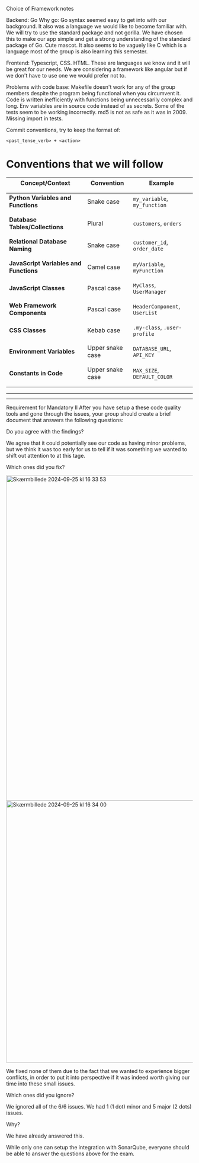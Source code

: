 Choice of Framework notes

Backend: Go
Why go:
Go syntax seemed easy to get into with our background. It also was a language we would like to become familiar with.
We will try to use the standard package and not gorilla. We have chosen this to make our app simple and get a strong understanding of the standard package of Go.
Cute mascot. It also seems to be vaguely like C which is a language most of the group is also learning this semester.

Frontend:
Typescript, CSS. HTML. These are languages we know and it will be great for our needs. We are considering a framework like angular but if we don't have to use one we would prefer not to.

Problems with code base:
Makefile doesn't work for any of the group members despite the program being functional when you circumvent it.
Code is written inefficiently with functions being unnecessarily complex and long.
Env variables are in source code instead of as secrets.
Some of the tests seem to be working incorrectly.
md5 is not as safe as it was in 2009.
Missing import in tests.

Commit conventions, try to keep the format of:

```
<past_tense_verb> + <action>
```

# Conventions that we will follow 
<table style="border-collapse: collapse; width: 100%;">
  <thead>
    <tr>
      <th style="padding-bottom: 17px;">Concept/Context</th>
      <th style="padding-bottom: 17px;">Convention</th>
      <th style="padding-bottom: 17px;">Example</th>
    </tr>
  </thead>
  <tbody>
    <tr>
      <td style="padding-bottom: 17px;"><strong>Python Variables and Functions</strong></td>
      <td style="padding-bottom: 17px;">Snake case</td>
      <td style="padding-bottom: 17px;"><code>my_variable</code>, <code>my_function</code></td>
    </tr>
    <tr>
      <td style="padding-bottom: 17px;"><strong>Database Tables/Collections</strong></td>
      <td style="padding-bottom: 17px;">Plural</td>
      <td style="padding-bottom: 17px;"><code>customers</code>, <code>orders</code></td>
    </tr>
    <tr>
      <td style="padding-bottom: 17px;"><strong>Relational Database Naming</strong></td>
      <td style="padding-bottom: 17px;">Snake case</td>
      <td style="padding-bottom: 17px;"><code>customer_id</code>, <code>order_date</code></td>
    </tr>
    <tr>
      <td style="padding-bottom: 17px;"><strong>JavaScript Variables and Functions</strong></td>
      <td style="padding-bottom: 17px;">Camel case</td>
      <td style="padding-bottom: 17px;"><code>myVariable</code>, <code>myFunction</code></td>
    </tr>
    <tr>
      <td style="padding-bottom: 17px;"><strong>JavaScript Classes</strong></td>
      <td style="padding-bottom: 17px;">Pascal case</td>
      <td style="padding-bottom: 17px;"><code>MyClass</code>, <code>UserManager</code></td>
    </tr>
    <tr>
      <td style="padding-bottom: 17px;"><strong>Web Framework Components</strong></td>
      <td style="padding-bottom: 17px;">Pascal case</td>
      <td style="padding-bottom: 17px;"><code>HeaderComponent</code>, <code>UserList</code></td>
    </tr>
    <tr>
      <td style="padding-bottom: 17px;"><strong>CSS Classes</strong></td>
      <td style="padding-bottom: 17px;">Kebab case</td>
      <td style="padding-bottom: 17px;"><code>.my-class</code>, <code>.user-profile</code></td>
    </tr>
    <tr>
      <td style="padding-bottom: 17px;"><strong>Environment Variables</strong></td>
      <td style="padding-bottom: 17px;">Upper snake case</td>
      <td style="padding-bottom: 17px;"><code>DATABASE_URL</code>, <code>API_KEY</code></td>
    </tr>
    <tr>
      <td style="padding-bottom: 17px;"><strong>Constants in Code</strong></td>
      <td style="padding-bottom: 17px;">Upper snake case</td>
      <td style="padding-bottom: 17px;"><code>MAX_SIZE</code>, <code>DEFAULT_COLOR</code></td>
    </tr>
  </tbody>
</table>

---


---
Requirement for Mandatory II
After you have setup a these code quality tools and gone through the issues, your group should create a brief document that answers the following questions:

Do you agree with the findings?

  We agree that it could potentially see our code as having minor problems, but we think it was too early for us to tell if it was something we wanted to shift out attention to at this tage.
  
Which ones did you fix?

<img width="879" alt="Skærmbillede 2024-09-25 kl  16 33 53" src="https://github.com/user-attachments/assets/c3235994-0a84-4c51-811f-f688dff4088e">

<img width="708" alt="Skærmbillede 2024-09-25 kl  16 34 00" src="https://github.com/user-attachments/assets/6ae46597-0231-4a9e-ba1a-17d065d4e275">


  We fixed none of them due to the fact that we wanted to experience bigger conflicts, in order to put it into perspective if it was indeed worth giving our time into these small issues.

Which ones did you ignore?

  We ignored all of the 6/6 issues. We had 1 (1 dot) minor and 5 major (2 dots) issues.

Why?

  We have already answered this.

While only one can setup the integration with SonarQube, everyone should be able to answer the questions above for the exam.
